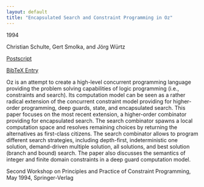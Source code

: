 ```yaml
---
layout: default
title: "Encapsulated Search and Constraint Programming in Oz"
---
```



1994


Christian Schulte, Gert Smolka, and Jörg Würtz



[Postscript](http://www.ps.uni-sb.de/PapersOz/ProgrammingSysLab/RR-94-20.ps.gz)

[BibTeX Entry](http://www.ps.uni-sb.de/PapersOz/abstracts/RR-94-20.bib)


Oz is an attempt to create a high-level concurrent programming language
providing the problem solving capabilities of logic programming (i.e.,
constraints and search).  Its computation model can be seen as a rather
radical extension of the concurrent constraint model providing for
higher-order programming, deep guards, state, and encapsulated search.
This paper focuses on the most recent extension, a higher-order
combinator providing for encapsulated search.  The search combinator
spawns a local computation space and resolves remaining choices by
returning the alternatives as first-class citizens.  The search
combinator allows to program different search strategies, including
depth-first, indeterministic one solution, demand-driven multiple
solution, all solutions, and best solution (branch and bound) search.
The paper also discusses the semantics of integer and finite domain
constraints in a deep guard computation model.



Second Workshop on Principles and Practice of Constraint Programming, May 1994,
  Springer-Verlag




